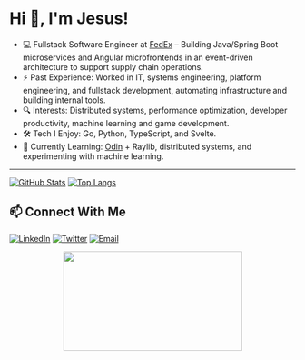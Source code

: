 # Hi 👋, I'm Jesus!

- 💻 Fullstack Software Engineer at [FedEx](https://www.fedex.com/) – Building Java/Spring Boot microservices and Angular microfrontends in an event-driven architecture to support supply chain operations.
- ⚡ Past Experience: Worked in IT, systems engineering, platform engineering, and fullstack development, automating infrastructure and building internal tools.
- 🔍 Interests: Distributed systems, performance optimization, developer productivity, machine learning and game development.
- 🛠 Tech I Enjoy: Go, Python, TypeScript, and Svelte.
- 🚀 Currently Learning: [Odin](https://odin-lang.org/) + Raylib, distributed systems, and experimenting with machine learning.

---

[![GitHub Stats](https://github-readme-stats.vercel.app/api?username=jmarron7&count_private=true&hide_rank=true&show_icons=true&theme=noctis_minimus)](https://github.com/anuraghazra/github-readme-stats)
[![Top Langs](https://github-readme-stats.vercel.app/api/top-langs/?username=jmarron7&theme=noctis_minimus&layout=compact&langs_count=6&size_weight=0.5&count_weight=0.5&hide=css,html)](https://github.com/anuraghazra/github-readme-stats)

## 📫 Connect With Me 

[![LinkedIn](https://img.shields.io/badge/LinkedIn-0A66C2.svg?style=for-the-badge&logo=LinkedIn&logoColor=white)](https://www.linkedin.com/in/jesusmarron/)
[![Twitter](https://img.shields.io/badge/Twitter-1DA1F2.svg?style=for-the-badge&logo=Twitter&logoColor=white)](https://twitter.com/jmarron7_dev)
[![Email](https://img.shields.io/badge/Gmail-D14836?style=for-the-badge&logo=Gmail&logoColor=white)](mailto:https://hello@jesusmarron.com)

<div align="center">
<img src="https://github.com/jmarron7/jmarron7/blob/main/assets/unicorn-gundam.gif?raw=true" height="175" width="315"/>
</div>
